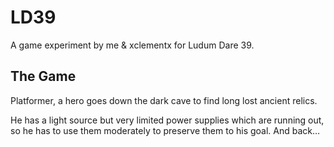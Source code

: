 # LD39

A game experiment by me & xclementx ‌for Ludum Dare 39.

## The Game

Platformer, a hero goes down the dark cave to find long lost ancient relics.

He has a light source but very limited power supplies which are running out, so he has to use them moderately to preserve them to his goal. And back…